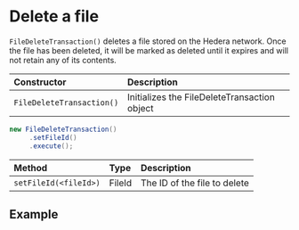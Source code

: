 # Delete a file

`FileDeleteTransaction()` deletes a file stored on the Hedera network. Once the file has been deleted, it will be marked as deleted until it expires and will not retain any of its contents.

| Constructor | Description |
| :--- | :--- |
| `FileDeleteTransaction()` | Initializes the FileDeleteTransaction object |

```java
new FileDeleteTransaction()
     .setFileId()
     .execute();

```

| Method | Type | Description |
| :--- | :--- | :--- |
| `setFileId(<fileId>)` | FileId | The ID of the file to delete |

## Example

```java

```


